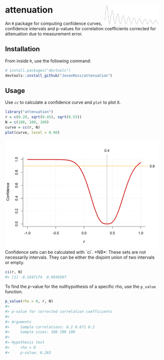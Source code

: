 
<!-- README.md is generated from README.Rmd. Please edit that file -->

# attenuation <img src="man/figures/logo.png" align="right" width="177" height="65" />

An `R` package for computing confidence curves, confidence intervals and
p-values for correlation coefficients corrected for attenuation due to
measurement error.

## Installation

From inside `R`, use the following command:

``` r
# install.packages("devtools")
devtools::install_github("JonasMoss/attenuation")
```

## Usage

Use `cc` to calculate a confidence curve and `plot` to plot it.

``` r
library("attenuation")
r = c(0.20, sqrt(0.45), sqrt(0.55))
N = c(100, 100, 100)
curve = cc(r, N)
plot(curve, level = 0.90)
```

<img src="man/figures/README-simpleuse-1.png" width="750px" />
Confidence sets can be calculated with `ci`. *NB*: These sets are not
necessarily intervals. They can be either the disjoint union of two
intervals or empty.

``` r
ci(r, N)
#> [1] -0.1647174  0.9958587
```

To find the *p*-value for the nullhypothesis of a specific rho, use the
`p_value` function.

``` r
p_value(rho = 0, r, N)
#> 
#> p-value for corrected correlation coefficients
#> 
#> Arguments
#>     Sample correlations: 0.2 0.671 0.2
#>     Sample sizes: 100 100 100
#> 
#> Hypothesis test
#>     rho = 0 
#>     p-value: 0.263
```
